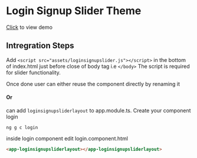 # Login Signup Slider Theme

[Click](https://dextrop.github.io/loginsignupsliderangular/) to view demo

## Intregration Steps

Add `<script src="assets/loginsignupslider.js"></script>` in the bottom of index.html just before close of body tag i.e `</body>`
The script is required for slider functionality.

Once done user can either reuse the component directly by renaming it 
#### Or 
can add `loginsignupsliderlayout` to app.module.ts. Create your component login

```shell
ng g c login
```

inside login component edit login.component.html
```html
<app-loginsignupsliderlayout></app-loginsignupsliderlayout>
```
